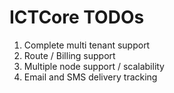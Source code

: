 ICTCore TODOs
=============

1. Complete multi tenant support
2. Route / Billing support
3. Multiple node support / scalability
4. Email and SMS delivery tracking